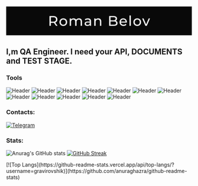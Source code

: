 [![Header](https://github.com/gravirovshik/gravirovshik/blob/main/assets/header%20(2).png)](https://gravirovshik.github.io/)

## I,m QA Engineer. I need your API, DOCUMENTS and TEST STAGE.

### Tools
![Header](https://img.shields.io/badge/Jira-090909?style=for-the-badge&logo=jira&logoColor=136be1)
![Header](https://img.shields.io/badge/Postman-090909?style=for-the-badge&logo=postman&logoColor=f76935)
![Header](https://img.shields.io/badge/Swagger-090909?style=for-the-badge&logo=swagger&logoColor=7ede2b)
![Header](https://img.shields.io/badge/Github-090909?style=for-the-badge&logo=github&logoColor=8cc4d7)
![Header](https://img.shields.io/badge/Figma-090909?style=for-the-badge&logo=figma&logoColor=7d5fa6)
![Header](https://img.shields.io/badge/postgresql-090909?style=for-the-badge&logo=PostgreSQL&logoColor=59AEF0)
![Header](https://img.shields.io/badge/DevTools-090909?style=for-the-badge&logo=googlechrome&logoColor=2674f2)
![Header](https://img.shields.io/badge/AndroidStudio-090909?style=for-the-badge&logo=androidstudio&logoColor=3ad07d)
![Header](https://img.shields.io/badge/Java_Script-090909?style=for-the-badge&logo=JavaScript&logoColor=F7E01D)
![Header](https://img.shields.io/badge/Cypress-090909?style=for-the-badge&logo=cypress&logoColor=04C38E)
![Header](https://img.shields.io/badge/Selenium-090909?style=for-the-badge&logo=Selenium&logoColor=4EB436)
![Header](https://img.shields.io/badge/CharlesProxy-090909?style=for-the-badge&logo=charlesproxy&logoColor=8cc4d7)



### Contacts:
[![Telegram](https://img.shields.io/badge/-Telegram-090909?style=for-the-badge&logo=telegram&logoColor=27A0D9)](https://t.me/the_thousander)

### Stats:

![Anurag's GitHub stats](https://github-readme-stats.vercel.app/api?username=gravirovshik&hide=stars,issues&show_icons=true&theme=radical)
[![GitHub Streak](http://github-readme-streak-stats.herokuapp.com?user=gravirovshik&theme=dark&background=000000)](https://git.io/streak-stats)
<div>
[![Top Langs](https://github-readme-stats.vercel.app/api/top-langs/?username=gravirovshik)](https://github.com/anuraghazra/github-readme-stats)</div>
